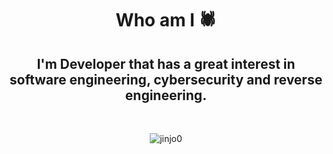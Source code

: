 <h1 align="center">Who am I 🕷️ </h4>

<h2 align="center">I'm Developer that has a great interest in software engineering, cybersecurity and reverse engineering.</h5>

<br>
<p align="center">
  <img align="center" src="https://github-readme-stats.vercel.app/api/top-langs?username=jinjo0&show_icons=true&locale=en&layout=compact" alt="jinjo0" />
</p>

